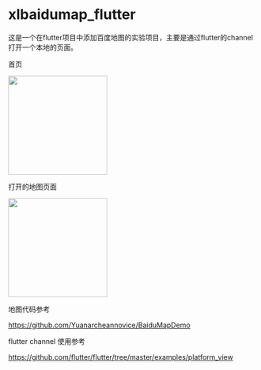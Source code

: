 # xlbaidumap_flutter

这是一个在flutter项目中添加百度地图的实验项目，主要是通过flutter的channel打开一个本地的页面。

首页

<img src="https://github.com/peace2knowledge/xlbaidumap_flutter/blob/master/2.png" width="200">

打开的地图页面

<img src="https://github.com/peace2knowledge/xlbaidumap_flutter/blob/master/1.jpg" width="200">

地图代码参考 

https://github.com/Yuanarcheannovice/BaiduMapDemo

flutter channel 使用参考

https://github.com/flutter/flutter/tree/master/examples/platform_view
